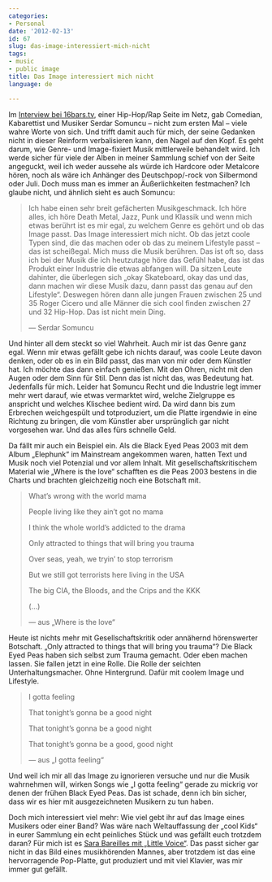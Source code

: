 ```yaml
---
categories:
- Personal
date: '2012-02-13'
id: 67
slug: das-image-interessiert-mich-nicht
tags:
- music
- public image
title: Das Image interessiert mich nicht
language: de

---
```


Im <a href="http://www.youtube.com/watch?feature=player_embedded&#038;v=W2z4EhDXbmc#t=910s" target="_blank">Interview bei 16bars.tv</a>, einer Hip-Hop/Rap Seite im Netz, gab Comedian, Kabarettist und Musiker Serdar Somuncu – nicht zum ersten Mal – viele wahre Worte von sich. Und trifft damit auch für mich, der seine Gedanken nicht in dieser Reinform verbalisieren kann, den Nagel auf den Kopf. Es geht darum, wie Genre- und Image-fixiert Musik mittlerweile behandelt wird. Ich werde sicher für viele der Alben in meiner Sammlung schief von der Seite angeguckt, weil ich weder aussehe als würde ich Hardcore oder Metalcore hören, noch als wäre ich Anhänger des Deutschpop/-rock von Silbermond oder Juli. Doch muss man es immer an Äußerlichkeiten festmachen? Ich glaube nicht, und ähnlich sieht es auch Somuncu:

<!--more-->

> Ich habe einen sehr breit gefächerten Musikgeschmack. Ich höre alles, ich höre Death Metal, Jazz, Punk und Klassik und wenn mich etwas berührt ist es mir egal, zu welchem Genre es gehört und ob das Image passt. Das Image interessiert mich nicht. Ob das jetzt coole Typen sind, die das machen oder ob das zu meinem Lifestyle passt – das ist scheißegal. Mich muss die Musik berühren. Das ist oft so, dass ich bei der Musik die ich heutzutage höre das Gefühl habe, das ist das Produkt einer Industrie die etwas abfangen will. Da sitzen Leute dahinter, die überlegen sich „okay Skateboard, okay das und das, dann machen wir diese Musik dazu, dann passt das genau auf den Lifestyle“. Deswegen hören dann alle jungen Frauen zwischen 25 und 35 Roger Cicero und alle Männer die sich cool finden zwischen 27 und 32 Hip-Hop. Das ist nicht mein Ding.
>
> — Serdar Somuncu

Und hinter all dem steckt so viel Wahrheit. Auch mir ist das Genre ganz egal. Wenn mir etwas gefällt gebe ich nichts darauf, was coole Leute davon denken, oder ob es in ein Bild passt, das man von mir oder dem Künstler hat. Ich möchte das dann einfach genießen. Mit den Ohren, nicht mit den Augen oder dem Sinn für Stil. Denn das ist nicht das, was Bedeutung hat. Jedenfalls für mich. Leider hat Somuncu Recht und die Industrie legt immer mehr wert darauf, wie etwas vermarktet wird, welche Zielgruppe es anspricht und welches Klischee bedient wird. Da wird dann bis zum Erbrechen weichgespült und totproduziert, um die Platte irgendwie in eine Richtung zu bringen, die vom Künstler aber ursprünglich gar nicht vorgesehen war. Und das alles fürs schnelle Geld.

Da fällt mir auch ein Beispiel ein. Als die Black Eyed Peas 2003 mit dem Album „Elephunk“ im Mainstream angekommen waren, hatten Text und Musik noch viel Potenzial und vor allem Inhalt. Mit gesellschaftskritischem Material wie „Where is the love“ schafften es die Peas 2003 bestens in die Charts und brachten gleichzeitig noch eine Botschaft mit.

> What&#8217;s wrong with the world mama
>
> People living like they ain&#8217;t got no mama
>
> I think the whole world&#8217;s addicted to the drama
>
> Only attracted to things that will bring you trauma
>
> Over seas, yeah, we tryin&#8217; to stop terrorism
>
> But we still got terrorists here living in the USA
>
> The big CIA, the Bloods, and the Crips and the KKK
>
> (…)
>
> — aus „Where is the love“

Heute ist nichts mehr mit Gesellschaftskritik oder annähernd hörenswerter Botschaft. „Only attracted to things that will bring you trauma“? Die Black Eyed Peas haben sich selbst zum Trauma gemacht. Oder eben machen lassen. Sie fallen jetzt in eine Rolle. Die Rolle der seichten Unterhaltungsmacher. Ohne Hintergrund. Dafür mit coolem Image und Lifestyle.

> I gotta feeling
>
> That tonight&#8217;s gonna be a good night
>
> That tonight&#8217;s gonna be a good night
>
> That tonight&#8217;s gonna be a good, good night
>
> — aus „I gotta feeling“

Und weil ich mir all das Image zu ignorieren versuche und nur die Musik wahrnehmen will, wirken Songs wie „I gotta feeling“ gerade zu mickrig vor denen der frühen Black Eyed Peas. Das ist schade, denn ich bin sicher, dass wir es hier mit ausgezeichneten Musikern zu tun haben.

Doch mich interessiert viel mehr: Wie viel gebt ihr auf das Image eines Musikers oder einer Band? Was wäre nach Weltauffassung der „cool Kids“ in eurer Sammlung ein echt peinliches Stück und was gefällt euch trotzdem daran? Für mich ist es <a href="http://www.amazon.de/gp/product/B0017YZII2/" target="_blank">Sara Bareilles mit „Little Voice“</a>. Das passt sicher gar nicht in das Bild eines musikhörenden Mannes, aber trotzdem ist das eine hervorragende Pop-Platte, gut produziert und mit viel Klavier, was mir immer gut gefällt.
